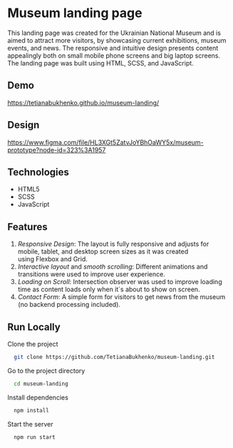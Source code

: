 # Museum landing page
This landing page was created for the Ukrainian National Museum and is aimed to attract more visitors, by showcasing current exhibitions, museum events, and news. The responsive and intuitive design presents content appealingly both on small mobile phone screens and big laptop screens. The landing page was built using HTML, SCSS, and JavaScript.

## Demo
https://tetianabukhenko.github.io/museum-landing/

## Design
https://www.figma.com/file/HL3XGt5ZatvJoYBhOaWY5x/museum-prototype?node-id=323%3A1957

## Technologies
- HTML5
- SCSS
- JavaScript

## Features
1. *Responsive Design*: The layout is fully responsive and adjusts for mobile, tablet, and desktop screen sizes as it was created using Flexbox and Grid.
2. *Interactive layout* and *smooth scrolling*: Different animations and transitions were used to improve user experience.
3. *Loading on Scroll*: Intersection observer was used to improve loading time as content loads only when it`s about to show on screen.
4. *Contact Form*: A simple form for visitors to get news from the museum (no backend processing included).

## Run Locally

Clone the project

```bash
  git clone https://github.com/TetianaBukhenko/museum-landing.git
```

Go to the project directory

```bash
  cd museum-landing
```

Install dependencies

```bash
  npm install
```

Start the server

```bash
  npm run start
```

